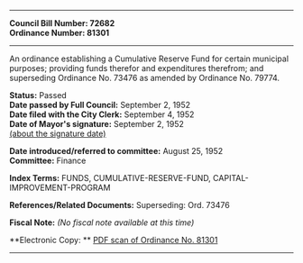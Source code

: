 * * * * *  
  
**Council Bill Number: [](#h0)[](#h2)72682**   
**Ordinance Number: 81301**  
  
* * * * *  
  
An ordinance establishing a Cumulative Reserve Fund for certain municipal purposes; providing funds therefor and expenditures therefrom; and superseding Ordinance No. 73476 as amended by Ordinance No. 79774.  
  
**Status:** Passed   
**Date passed by Full Council:** September 2, 1952   
**Date filed with the City Clerk:** September 4, 1952   
**Date of Mayor's signature:** September 2, 1952   
[(about the signature date)](/~public/approvaldate.htm)   
  
  
**Date introduced/referred to committee:** August 25, 1952   
**Committee:** Finance   
  
**Index Terms:** FUNDS, CUMULATIVE-RESERVE-FUND, CAPITAL-IMPROVEMENT-PROGRAM  
  
**References/Related Documents:** Superseding: Ord. 73476  
  
**Fiscal Note:** *(No fiscal note available at this time)*  
  
**Electronic Copy: ** [PDF scan of Ordinance No. 81301](/~archives/Ordinances/Ord_81301.pdf)  
  
* * * * *  
